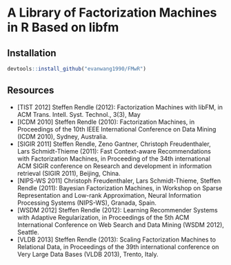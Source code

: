 A Library of Factorization Machines in R Based on libfm
============================================================

Installation
------------
```r
devtools::install_github("evanwang1990/FMwR")
```

Resources
---------

* [TIST 2012]	Steffen Rendle (2012): Factorization Machines with libFM, in ACM Trans. Intell. Syst. Technol., 3(3), May
* [ICDM 2010]	Steffen Rendle (2010): Factorization Machines, in Proceedings of the 10th IEEE International Conference on Data Mining (ICDM 2010), Sydney, Australia.
* [SIGIR 2011]	Steffen Rendle, Zeno Gantner, Christoph Freudenthaler, Lars Schmidt-Thieme (2011): Fast Context-aware Recommendations with Factorization Machines, in Proceeding of the 34th international ACM SIGIR conference on Research and development in information retrieval (SIGIR 2011), Beijing, China.
* [NIPS-WS 2011]	Christoph Freudenthaler, Lars Schmidt-Thieme, Steffen Rendle (2011): Bayesian Factorization Machines, in Workshop on Sparse Representation and Low-rank Approximation, Neural Information Processing Systems (NIPS-WS), Granada, Spain.
* [WSDM 2012]	Steffen Rendle (2012): Learning Recommender Systems with Adaptive Regularization, in Proceedings of the 5th ACM International Conference on Web Search and Data Mining (WSDM 2012), Seattle.
* [VLDB 2013]	Steffen Rendle (2013): Scaling Factorization Machines to Relational Data, in Proceedings of the 39th international conference on Very Large Data Bases (VLDB 2013), Trento, Italy.


